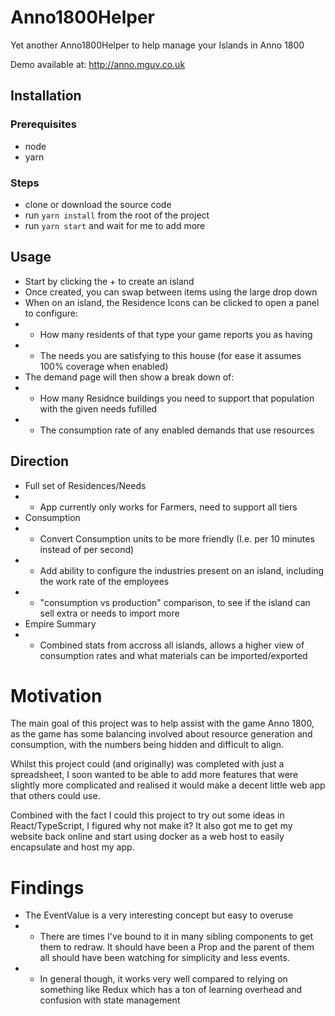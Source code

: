 # Anno1800Helper
Yet another Anno1800Helper to help manage your Islands in Anno 1800

Demo available at: http://anno.mguv.co.uk


## Installation

### Prerequisites
- node
- yarn

### Steps
- clone or download the source code
- run `yarn install` from the root of the project
- run `yarn start` and wait for me to add more

## Usage
- Start by clicking the + to create an island
- Once created, you can swap between items using the large drop down
- When on an island, the Residence Icons can be clicked to open a panel to configure:
- - How many residents of that type your game reports you as having
- - The needs you are satisfying to this house (for ease it assumes 100% coverage when enabled)
- The demand page will then show a break down of:
- - How many Residnce buildings you need to support that population with the given needs fufilled
- - The consumption rate of any enabled demands that use resources

## Direction
- Full set of Residences/Needs
- - App currently only works for Farmers, need to support all tiers
- Consumption
- - Convert Consumption units to be more friendly (I.e. per 10 minutes instead of per second)
- - Add ability to configure the industries present on an island, including the work rate of the employees
- - "consumption vs production" comparison, to see if the island can sell extra or needs to import more
- Empire Summary
- - Combined stats from accross all islands, allows a higher view of consumption rates and what materials can be imported/exported


# Motivation
The main goal of this project was to help assist with the game Anno 1800, as the game has some balancing involved about resource generation and consumption, with the numbers being hidden and difficult to align.

Whilst this project could (and originally) was completed with just a spreadsheet, I soon wanted to be able to add more features that were slightly more complicated and realised it would make a decent little web app that others could use.

Combined with the fact I could this project to try out some ideas in React/TypeScript, I figured why not make it? It also got me to get my website back online and start using docker as a web host to easily encapsulate and host my app.

# Findings
- The EventValue is a very interesting concept but easy to overuse
- - There are times I've bound to it in many sibling components to get them to redraw. It should have been a Prop and the parent of them all should have been watching for simplicity and less events.
- - In general though, it works very well compared to relying on something like Redux which has a ton of learning overhead and confusion with state management